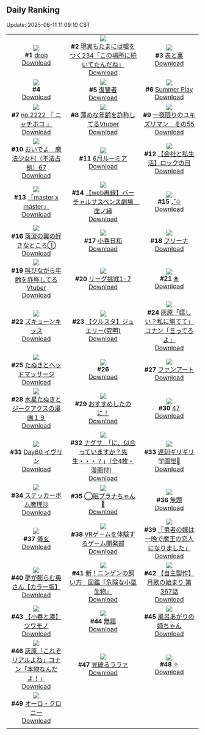 ## Daily Ranking
Update: 2025-06-11 11:09:10 CST

|      |      |      |
| :----: | :----: | :----: |
| ![](https://i.pixiv.re/c/240x480/img-master/img/2025/06/08/00/00/10/131296571_p0_master1200.jpg)<br>**#1** [drop](https://www.pixiv.net/artworks/131296571)<br>[Download](https://i.pixiv.re/img-original/img/2025/06/08/00/00/10/131296571_p0.png) | ![](https://i.pixiv.re/c/240x480/img-master/img/2025/06/08/18/00/50/131324399_p0_master1200.jpg)<br>**#2** [現実もたまには嘘をつく234「この場所に続いてたんだね」](https://www.pixiv.net/artworks/131324399)<br>[Download](https://i.pixiv.re/img-original/img/2025/06/08/18/00/50/131324399_p0.jpg) | ![](https://i.pixiv.re/c/240x480/img-master/img/2025/06/08/00/03/11/131297090_p0_master1200.jpg)<br>**#3** [表と裏](https://www.pixiv.net/artworks/131297090)<br>[Download](https://i.pixiv.re/img-original/img/2025/06/08/00/03/11/131297090_p0.jpg) |
| ![](https://i.pixiv.re/c/240x480/img-master/img/2025/06/09/06/29/14/131350651_p0_master1200.jpg)<br>**#4** [<Bounds/>](https://www.pixiv.net/artworks/131350651)<br>[Download](https://i.pixiv.re/img-original/img/2025/06/09/06/29/14/131350651_p0.png) | ![](https://i.pixiv.re/c/240x480/img-master/img/2025/06/09/00/00/09/131341543_p0_master1200.jpg)<br>**#5** [復讐者](https://www.pixiv.net/artworks/131341543)<br>[Download](https://i.pixiv.re/img-original/img/2025/06/09/00/00/09/131341543_p0.jpg) | ![](https://i.pixiv.re/c/240x480/img-master/img/2025/06/08/12/00/52/131300120_p0_master1200.jpg)<br>**#6** [Summer Play](https://www.pixiv.net/artworks/131300120)<br>[Download](https://i.pixiv.re/img-original/img/2025/06/08/12/00/52/131300120_p0.png) |
| ![](https://i.pixiv.re/c/240x480/img-master/img/2025/06/08/21/30/41/131333809_p0_master1200.jpg)<br>**#7** [no.2222 『 ニャチホコ 』](https://www.pixiv.net/artworks/131333809)<br>[Download](https://i.pixiv.re/img-original/img/2025/06/08/21/30/41/131333809_p0.jpg) | ![](https://i.pixiv.re/c/240x480/img-master/img/2025/06/08/21/20/37/131333308_p0_master1200.jpg)<br>**#8** [薄めな年齢を詐称してるVtuber](https://www.pixiv.net/artworks/131333308)<br>[Download](https://i.pixiv.re/img-original/img/2025/06/08/21/20/37/131333308_p0.png) | ![](https://i.pixiv.re/c/240x480/img-master/img/2025/06/08/23/32/40/131339989_p0_master1200.jpg)<br>**#9** [一夜限りのユキズリマン　その55](https://www.pixiv.net/artworks/131339989)<br>[Download](https://i.pixiv.re/img-original/img/2025/06/08/23/32/40/131339989_p0.png) |
| ![](https://i.pixiv.re/c/240x480/img-master/img/2025/06/08/11/40/01/131312458_p0_master1200.jpg)<br>**#10** [おいでよ　魔法少女村（不法占拠）67](https://www.pixiv.net/artworks/131312458)<br>[Download](https://i.pixiv.re/img-original/img/2025/06/08/11/40/01/131312458_p0.png) | ![](https://i.pixiv.re/c/240x480/img-master/img/2025/06/08/00/40/58/131298826_p0_master1200.jpg)<br>**#11** [6月ルーミア](https://www.pixiv.net/artworks/131298826)<br>[Download](https://i.pixiv.re/img-original/img/2025/06/08/00/40/58/131298826_p0.jpg) | ![](https://i.pixiv.re/c/240x480/img-master/img/2025/06/09/18/23/25/131364558_p0_master1200.jpg)<br>**#12** [【会社と私生活】ロックの日](https://www.pixiv.net/artworks/131364558)<br>[Download](https://i.pixiv.re/img-original/img/2025/06/09/18/23/25/131364558_p0.jpg) |
| ![](https://i.pixiv.re/c/240x480/img-master/img/2025/06/09/00/00/11/131341555_p0_master1200.jpg)<br>**#13** [「master x master」](https://www.pixiv.net/artworks/131341555)<br>[Download](https://i.pixiv.re/img-original/img/2025/06/09/00/00/11/131341555_p0.jpg) | ![](https://i.pixiv.re/c/240x480/img-master/img/2025/06/08/01/07/50/131299854_p0_master1200.jpg)<br>**#14** [【web再録】バーチャルサスペンス劇場　崖ノ縁](https://www.pixiv.net/artworks/131299854)<br>[Download](https://i.pixiv.re/img-original/img/2025/06/08/01/07/50/131299854_p0.jpg) | ![](https://i.pixiv.re/c/240x480/img-master/img/2025/06/08/00/02/07/131296990_p0_master1200.jpg)<br>**#15** [₊˚✩](https://www.pixiv.net/artworks/131296990)<br>[Download](https://i.pixiv.re/img-original/img/2025/06/08/00/02/07/131296990_p0.jpg) |
| ![](https://i.pixiv.re/c/240x480/img-master/img/2025/06/09/20/22/36/131369046_p0_master1200.jpg)<br>**#16** [落涙の翼の好きなところ①](https://www.pixiv.net/artworks/131369046)<br>[Download](https://i.pixiv.re/img-original/img/2025/06/09/20/22/36/131369046_p0.jpg) | ![](https://i.pixiv.re/c/240x480/img-master/img/2025/06/08/21/50/27/131334730_p0_master1200.jpg)<br>**#17** [小春日和](https://www.pixiv.net/artworks/131334730)<br>[Download](https://i.pixiv.re/img-original/img/2025/06/08/21/50/27/131334730_p0.jpg) | ![](https://i.pixiv.re/c/240x480/img-master/img/2025/06/08/00/00/06/131296536_p0_master1200.jpg)<br>**#18** [フリーナ](https://www.pixiv.net/artworks/131296536)<br>[Download](https://i.pixiv.re/img-original/img/2025/06/08/00/00/06/131296536_p0.png) |
| ![](https://i.pixiv.re/c/240x480/img-master/img/2025/06/09/21/08/07/131371054_p0_master1200.jpg)<br>**#19** [叫びながら年齢を詐称してるVtuber](https://www.pixiv.net/artworks/131371054)<br>[Download](https://i.pixiv.re/img-original/img/2025/06/09/21/08/07/131371054_p0.png) | ![](https://i.pixiv.re/c/240x480/img-master/img/2025/06/08/22/26/14/131336598_p0_master1200.jpg)<br>**#20** [リーグ挑戦1-7](https://www.pixiv.net/artworks/131336598)<br>[Download](https://i.pixiv.re/img-original/img/2025/06/08/22/26/14/131336598_p0.png) | ![](https://i.pixiv.re/c/240x480/img-master/img/2025/06/09/00/30/13/131343426_p0_master1200.jpg)<br>**#21** [❀](https://www.pixiv.net/artworks/131343426)<br>[Download](https://i.pixiv.re/img-original/img/2025/06/09/00/30/13/131343426_p0.jpg) |
| ![](https://i.pixiv.re/c/240x480/img-master/img/2025/06/08/09/25/20/131309105_p0_master1200.jpg)<br>**#22** [ズキューンキッス](https://www.pixiv.net/artworks/131309105)<br>[Download](https://i.pixiv.re/img-original/img/2025/06/08/09/25/20/131309105_p0.jpg) | ![](https://i.pixiv.re/c/240x480/img-master/img/2025/06/08/00/00/25/131296682_p0_master1200.jpg)<br>**#23** [【クルスタ】ジュエリー(究明)](https://www.pixiv.net/artworks/131296682)<br>[Download](https://i.pixiv.re/img-original/img/2025/06/08/00/00/25/131296682_p0.png) | ![](https://i.pixiv.re/c/240x480/img-master/img/2025/06/08/12/03/31/131313347_p0_master1200.jpg)<br>**#24** [灰原「嬉しい？私に勝てて」コナン「言ってろよ」](https://www.pixiv.net/artworks/131313347)<br>[Download](https://i.pixiv.re/img-original/img/2025/06/08/12/03/31/131313347_p0.jpg) |
| ![](https://i.pixiv.re/c/240x480/img-master/img/2025/06/09/12/09/36/131356434_p0_master1200.jpg)<br>**#25** [たぬきとヘッドマッサージ](https://www.pixiv.net/artworks/131356434)<br>[Download](https://i.pixiv.re/img-original/img/2025/06/09/12/09/36/131356434_p0.png) | ![](https://s.pximg.net/common/images/limit_unviewable_s.png)<br>**#26** [](https://www.pixiv.net/artworks/131328969)<br>[Download](https://s.pximg.net/common/images/limit_unviewable_s.png) | ![](https://i.pixiv.re/c/240x480/img-master/img/2025/06/08/22/57/20/131338157_p0_master1200.jpg)<br>**#27** [ファンアート](https://www.pixiv.net/artworks/131338157)<br>[Download](https://i.pixiv.re/img-original/img/2025/06/08/22/57/20/131338157_p0.jpg) |
| ![](https://i.pixiv.re/c/240x480/img-master/img/2025/06/08/17/12/46/131322518_p0_master1200.jpg)<br>**#28** [水星たぬきとジークアクスの漫画１９](https://www.pixiv.net/artworks/131322518)<br>[Download](https://i.pixiv.re/img-original/img/2025/06/08/17/12/46/131322518_p0.jpg) | ![](https://i.pixiv.re/c/240x480/img-master/img/2025/06/08/00/00/09/131296564_p0_master1200.jpg)<br>**#29** [おすすめしたのに！](https://www.pixiv.net/artworks/131296564)<br>[Download](https://i.pixiv.re/img-original/img/2025/06/08/00/00/09/131296564_p0.jpg) | ![](https://i.pixiv.re/c/240x480/img-master/img/2025/06/08/19/15/49/131327485_p0_master1200.jpg)<br>**#30** [47](https://www.pixiv.net/artworks/131327485)<br>[Download](https://i.pixiv.re/img-original/img/2025/06/08/19/15/49/131327485_p0.jpg) |
| ![](https://i.pixiv.re/c/240x480/img-master/img/2025/06/08/00/00/16/131296620_p0_master1200.jpg)<br>**#31** [Day60 イヴリン](https://www.pixiv.net/artworks/131296620)<br>[Download](https://i.pixiv.re/img-original/img/2025/06/08/00/00/16/131296620_p0.jpg) | ![](https://i.pixiv.re/c/240x480/img-master/img/2025/06/08/10/00/06/131309867_p0_master1200.jpg)<br>**#32** [ナグサ　「に、似合っていますか？先生・・・？」（全4枚・漫画付）](https://www.pixiv.net/artworks/131309867)<br>[Download](https://i.pixiv.re/img-original/img/2025/06/08/10/00/06/131309867_p0.jpg) | ![](https://i.pixiv.re/c/240x480/img-master/img/2025/06/08/22/52/28/131337941_p0_master1200.jpg)<br>**#33** [遅刻ギリギリ学園蛍🏫](https://www.pixiv.net/artworks/131337941)<br>[Download](https://i.pixiv.re/img-original/img/2025/06/08/22/52/28/131337941_p0.png) |
| ![](https://i.pixiv.re/c/240x480/img-master/img/2025/06/08/00/42/59/131298898_p0_master1200.jpg)<br>**#34** [ステッカーボム魔理沙](https://www.pixiv.net/artworks/131298898)<br>[Download](https://i.pixiv.re/img-original/img/2025/06/08/00/42/59/131298898_p0.png) | ![](https://i.pixiv.re/c/240x480/img-master/img/2025/06/08/00/00/15/131296604_p0_master1200.jpg)<br>**#35** [◯眠プラナちゃん💫](https://www.pixiv.net/artworks/131296604)<br>[Download](https://i.pixiv.re/img-original/img/2025/06/08/00/00/15/131296604_p0.jpg) | ![](https://i.pixiv.re/c/240x480/img-master/img/2025/06/09/20/55/15/131370300_p0_master1200.jpg)<br>**#36** [無題](https://www.pixiv.net/artworks/131370300)<br>[Download](https://i.pixiv.re/img-original/img/2025/06/09/20/55/15/131370300_p0.png) |
| ![](https://i.pixiv.re/c/240x480/img-master/img/2025/06/09/04/05/54/131348745_p0_master1200.jpg)<br>**#37** [儀玄](https://www.pixiv.net/artworks/131348745)<br>[Download](https://i.pixiv.re/img-original/img/2025/06/09/04/05/54/131348745_p0.jpg) | ![](https://i.pixiv.re/c/240x480/img-master/img/2025/06/08/00/00/10/131296576_p0_master1200.jpg)<br>**#38** [VRゲームを体験するゲーム開発部](https://www.pixiv.net/artworks/131296576)<br>[Download](https://i.pixiv.re/img-original/img/2025/06/08/00/00/10/131296576_p0.png) | ![](https://i.pixiv.re/c/240x480/img-master/img/2025/06/08/11/05/24/131311548_p0_master1200.jpg)<br>**#39** [「勇者の嫁は一晩で魔王の恋人になりました」](https://www.pixiv.net/artworks/131311548)<br>[Download](https://i.pixiv.re/img-original/img/2025/06/08/11/05/24/131311548_p0.jpg) |
| ![](https://i.pixiv.re/c/240x480/img-master/img/2025/06/08/00/00/07/131296544_p0_master1200.jpg)<br>**#40** [夢が膨らむ奥さん【カラー版】](https://www.pixiv.net/artworks/131296544)<br>[Download](https://i.pixiv.re/img-original/img/2025/06/08/00/00/07/131296544_p0.jpg) | ![](https://i.pixiv.re/c/240x480/img-master/img/2025/06/09/08/28/55/131352724_p0_master1200.jpg)<br>**#41** [新！ニンゲンの飼い方　図鑑『危険な小型生物』](https://www.pixiv.net/artworks/131352724)<br>[Download](https://i.pixiv.re/img-original/img/2025/06/09/08/28/55/131352724_p0.png) | ![](https://i.pixiv.re/c/240x480/img-master/img/2025/06/08/00/02/57/131297070_p0_master1200.jpg)<br>**#42** [【自主製作】月歌の始まり 第367話](https://www.pixiv.net/artworks/131297070)<br>[Download](https://i.pixiv.re/img-original/img/2025/06/08/00/02/57/131297070_p0.jpg) |
| ![](https://i.pixiv.re/c/240x480/img-master/img/2025/06/09/21/47/35/131372671_p0_master1200.jpg)<br>**#43** [【小春と湊】ツワモノ](https://www.pixiv.net/artworks/131372671)<br>[Download](https://i.pixiv.re/img-original/img/2025/06/09/21/47/35/131372671_p0.png) | ![](https://i.pixiv.re/c/240x480/img-master/img/2025/06/09/13/45/57/131358275_p0_master1200.jpg)<br>**#44** [無題](https://www.pixiv.net/artworks/131358275)<br>[Download](https://i.pixiv.re/img-original/img/2025/06/09/13/45/57/131358275_p0.png) | ![](https://i.pixiv.re/c/240x480/img-master/img/2025/06/08/01/55/05/131301273_p0_master1200.jpg)<br>**#45** [風呂あがりの姉ちゃん](https://www.pixiv.net/artworks/131301273)<br>[Download](https://i.pixiv.re/img-original/img/2025/06/08/01/55/05/131301273_p0.jpg) |
| ![](https://i.pixiv.re/c/240x480/img-master/img/2025/06/09/18/33/46/131364946_p0_master1200.jpg)<br>**#46** [灰原「これぞリアルよね」コナン「本物なんだよ！」](https://www.pixiv.net/artworks/131364946)<br>[Download](https://i.pixiv.re/img-original/img/2025/06/09/18/33/46/131364946_p0.jpg) | ![](https://i.pixiv.re/c/240x480/img-master/img/2025/06/08/12/00/07/131313051_p0_master1200.jpg)<br>**#47** [見破るララァ](https://www.pixiv.net/artworks/131313051)<br>[Download](https://i.pixiv.re/img-original/img/2025/06/08/12/00/07/131313051_p0.jpg) | ![](https://i.pixiv.re/c/240x480/img-master/img/2025/06/08/22/04/33/131335616_p0_master1200.jpg)<br>**#48** [✧](https://www.pixiv.net/artworks/131335616)<br>[Download](https://i.pixiv.re/img-original/img/2025/06/08/22/04/33/131335616_p0.jpg) |
| ![](https://i.pixiv.re/c/240x480/img-master/img/2025/06/09/08/42/39/131352949_p0_master1200.jpg)<br>**#49** [オーロ・クロニー](https://www.pixiv.net/artworks/131352949)<br>[Download](https://i.pixiv.re/img-original/img/2025/06/09/08/42/39/131352949_p0.png) |
|      |      |
